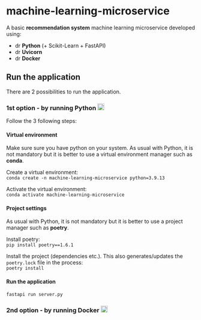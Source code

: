 # machine-learning-microservice

A basic **recommendation system** machine learning microservice developed using:  
- <img src="https://149860134.v2.pressablecdn.com/wp-content/uploads/pythoned.png" alt="drawing" width="14em;"/> **Python** (+ Scikit-Learn + FastAPI)  
- <img src="https://www.uvicorn.org/uvicorn.png" alt="drawing" width="14em;"/> **Uvicorn**  
- <img src="https://static-00.iconduck.com/assets.00/docker-icon-icon-512x370-m2lt8o0b.png" alt="drawing" width="14em;"/> **Docker**  

## Run the application

There are 2 possibilities to run the application. 

### 1st option - by running Python <img src="https://149860134.v2.pressablecdn.com/wp-content/uploads/pythoned.png" alt="drawing" width="18em;"/>

Follow the 3 following steps:

#### Virtual environment

Make sure sure you have python on your system. As usual with Python, it is not mandatory but it is better to use a virtual environment manager such as **conda**.  

Create a virtual environment:  
`conda create -n machine-learning-microservice python=3.9.13`  

Activate the virtual environment:  
`conda activate machine-learning-microservice`  


#### Project settings

As usual with Python, it is not mandatory but it is better to use a project manager such as **poetry**.  

Install poetry:  
`pip install poetry==1.6.1`  

Install the project (dependencies etc.). This also generates/updates the `poetry.lock` file in the process:  
`poetry install`  

#### Run the application  
`fastapi run server.py`  

### 2nd option - by running Docker <img src="https://static-00.iconduck.com/assets.00/docker-icon-icon-512x370-m2lt8o0b.png" alt="drawing" width="18em;"/>
